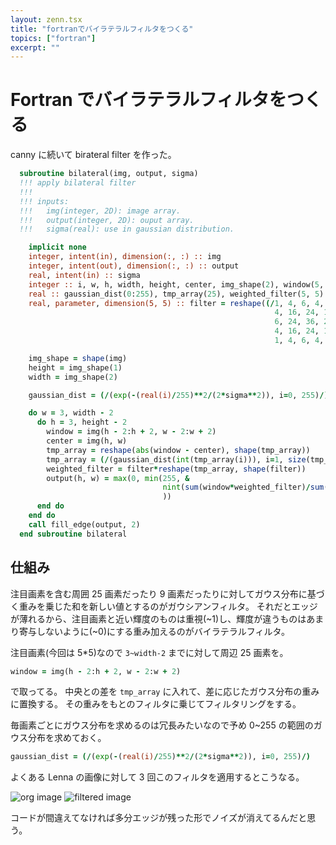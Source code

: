 ```yaml
---
layout: zenn.tsx
title: "fortranでバイラテラルフィルタをつくる"
topics: ["fortran"]
excerpt: ""
---
```


# Fortran でバイラテラルフィルタをつくる

canny に続いて birateral filter を作った。

```fortran
  subroutine bilateral(img, output, sigma)
  !!! apply bilateral filter
  !!!
  !!! inputs:
  !!!   img(integer, 2D): image array.
  !!!   output(integer, 2D): ouput array.
  !!!   sigma(real): use in gaussian distribution.

    implicit none
    integer, intent(in), dimension(:, :) :: img
    integer, intent(out), dimension(:, :) :: output
    real, intent(in) :: sigma
    integer :: i, w, h, width, height, center, img_shape(2), window(5, 5)
    real :: gaussian_dist(0:255), tmp_array(25), weighted_filter(5, 5)
    real, parameter, dimension(5, 5) :: filter = reshape((/1, 4, 6, 4, 1, &
                                                           4, 16, 24, 16, 4, &
                                                           6, 24, 36, 24, 6, &
                                                           4, 16, 24, 16, 4, &
                                                           1, 4, 6, 4, 1/), shape(filter))

    img_shape = shape(img)
    height = img_shape(1)
    width = img_shape(2)

    gaussian_dist = (/(exp(-(real(i)/255)**2/(2*sigma**2)), i=0, 255)/)

    do w = 3, width - 2
      do h = 3, height - 2
        window = img(h - 2:h + 2, w - 2:w + 2)
        center = img(h, w)
        tmp_array = reshape(abs(window - center), shape(tmp_array))
        tmp_array = (/(gaussian_dist(int(tmp_array(i))), i=1, size(tmp_array))/)
        weighted_filter = filter*reshape(tmp_array, shape(filter))
        output(h, w) = max(0, min(255, &
                                  nint(sum(window*weighted_filter)/sum(weighted_filter)) &
                                  ))
      end do
    end do
    call fill_edge(output, 2)
  end subroutine bilateral
```

## 仕組み

注目画素を含む周囲 25 画素だったり 9 画素だったりに対してガウス分布に基づく重みを乗じた和を新しい値とするのがガウシアンフィルタ。
それだとエッジが薄れるから、注目画素と近い輝度のものは重視(~1)し、輝度が違うものはあまり寄与しないように(~0)にする重み加えるのがバイラテラルフィルタ。

注目画素(今回は 5\*5)なので `3~width-2` までに対して周辺 25 画素を。

```fortran
window = img(h - 2:h + 2, w - 2:w + 2)
```

で取ってる。
中央との差を `tmp_array` に入れて、差に応じたガウス分布の重みに置換する。
その重みをもとのフィルタに乗じてフィルタリングをする。

毎画素ごとにガウス分布を求めるのは冗長みたいなので予め 0~255 の範囲のガウス分布を求めておく。

```fortran
gaussian_dist = (/(exp(-(real(i)/255)**2/(2*sigma**2)), i=0, 255)/)
```

よくある Lenna の画像に対して 3 回このフィルタを適用するとこうなる。

![org image](/gh-pages/images/Lenna.png)
![filtered image](/gh-pages/images/bilateralLenna.png)

コードが間違えてなければ多分エッジが残った形でノイズが消えてるんだと思う。

